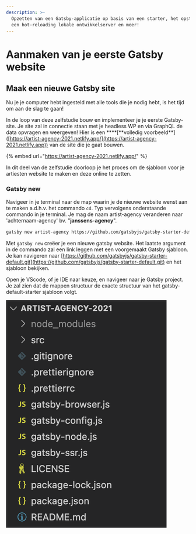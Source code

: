 ```yaml
---
description: >-
  Opzetten van een Gatsby-applicatie op basis van een starter, het opstarten van
  een hot-reloading lokale ontwikkelserver en meer!
---
```


# Aanmaken van je eerste Gatsby website

## Maak een nieuwe Gatsby site

Nu je je computer hebt ingesteld met alle tools die je nodig hebt, is het tijd om aan de slag te gaan!

In de loop van deze zelfstudie bouw en implementeer je je eerste Gatsby-site. Je site zal in connectie staan met je headless WP en via GraphQL de data opvragen en weergeven! Hier is een **\*\*\[**volledig voorbeeld\*\*]\([https://artist-agency-2021.netlify.app/](https://artist-agency-2021.netlify.app)) van de site die je gaat bouwen.

{% embed url="https://artist-agency-2021.netlify.app/" %}

In dit deel van de zelfstudie doorloop je het proces om de sjabloon voor je artiesten website te maken en deze online te zetten.

### Gatsby new

Navigeer in je terminal naar de map waarin je de nieuwe website wenst aan te maken a.d.h.v. het commando `cd`. Typ vervolgens onderstaande commando in je terminal. Je mag de naam artist-agency veranderen naar 'achternaam-agency' bv. "**janssens-agency**".

```bash
gatsby new artist-agency https://github.com/gatsbyjs/gatsby-starter-default.git
```

Met `gatsby new` creëer je een nieuwe gatsby website. Het laatste argument in de commando zal een link leggen met een voorgemaakt Gatsby sjabloon. Je kan navigeren naar [https://github.com/gatsbyjs/gatsby-starter-default.git](https://github.com/gatsbyjs/gatsby-starter-default.git) en het sjabloon bekijken.

Open je VScode, of je IDE naar keuze, en navigeer naar je Gatsby project. Je zal zien dat de mappen structuur de exacte structuur van het gatsby-default-starter sjabloon volgt.

![](<../../.gitbook/assets/image (103).png>)
